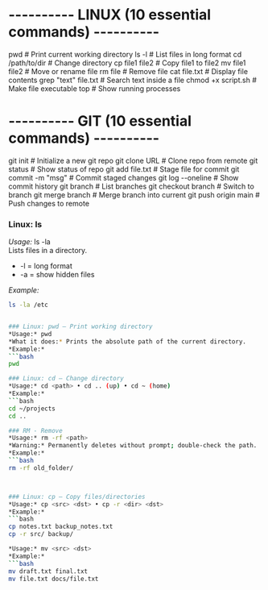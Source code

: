 # ---------- LINUX (10 essential commands) ----------
pwd                     # Print current working directory
ls -l                   # List files in long format
cd /path/to/dir         # Change directory
cp file1 file2          # Copy file1 to file2
mv file1 file2          # Move or rename file
rm file                 # Remove file
cat file.txt            # Display file contents
grep "text" file.txt    # Search text inside a file
chmod +x script.sh      # Make file executable
top                     # Show running processes

# ---------- GIT (10 essential commands) ----------
git init                # Initialize a new git repo
git clone URL           # Clone repo from remote
git status              # Show status of repo
git add file.txt        # Stage file for commit
git commit -m "msg"     # Commit staged changes
git log --oneline       # Show commit history
git branch              # List branches
git checkout branch     # Switch to branch
git merge branch        # Merge branch into current
git push origin main    # Push changes to remote

### Linux: ls
*Usage:* ls -la  
Lists files in a directory.  
- -l = long format  
- -a = show hidden files  

*Example:*
```bash
ls -la /etc


### Linux: pwd — Print working directory
*Usage:* pwd  
*What it does:* Prints the absolute path of the current directory.  
*Example:*
```bash
pwd

### Linux: cd — Change directory
*Usage:* cd <path> • cd .. (up) • cd ~ (home)  
*Example:*
```bash
cd ~/projects
cd ..

### RM - Remove
*Usage:* rm -rf <path>  
*Warning:* Permanently deletes without prompt; double-check the path.  
*Example:*
```bash
rm -rf old_folder/



### Linux: cp — Copy files/directories
*Usage:* cp <src> <dst> • cp -r <dir> <dst>  
*Example:*
```bash
cp notes.txt backup_notes.txt
cp -r src/ backup/

*Usage:* mv <src> <dst>  
*Example:*
```bash
mv draft.txt final.txt
mv file.txt docs/file.txt
